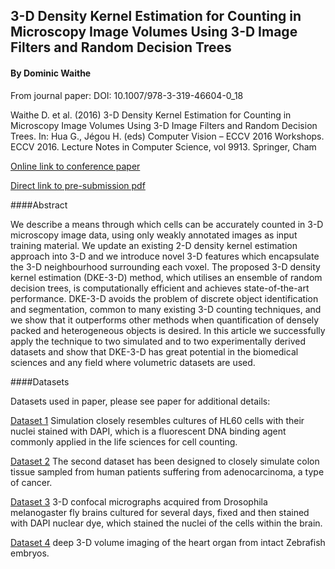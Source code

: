 ## 3-D Density Kernel Estimation for Counting in Microscopy Image Volumes Using 3-D Image Filters and Random Decision Trees  
#### By Dominic Waithe


From journal paper:
DOI: 10.1007/978-3-319-46604-0_18

Waithe D. et al. (2016) 3-D Density Kernel Estimation for Counting in Microscopy Image Volumes Using 3-D Image Filters and Random Decision Trees. In: Hua G., Jégou H. (eds) Computer Vision – ECCV 2016 Workshops. ECCV 2016. Lecture Notes in Computer Science, vol 9913. Springer, Cham

[Online link to conference paper](http://link.springer.com/chapter/10.1007/978-3-319-46604-0_18)

[Direct link to pre-submission pdf](submissionFinal.pdf)


####Abstract

We describe a means through which cells can be accurately counted in 3-D microscopy image data, using only weakly annotated images as input training material. We update an existing 2-D density kernel estimation approach into 3-D and we introduce novel 3-D features which encapsulate the 3-D neighbourhood surrounding each voxel. The proposed 3-D density kernel estimation (DKE-3-D) method, which utilises an ensemble of random decision trees, is computationally efficient and achieves state-of-the-art performance. DKE-3-D avoids the problem of discrete object identification and segmentation, common to many existing 3-D counting techniques, and we show that it outperforms other methods when quantification of densely packed and heterogeneous objects is desired. In this article we successfully apply the technique to two simulated and to two experimentally derived datasets and show that DKE-3-D has great potential in the biomedical sciences and any field where volumetric datasets are used.

####Datasets


Datasets used in paper, please see paper for additional details:

[Dataset 1](http://sara.molbiol.ox.ac.uk/dwaithe/software/data/dataset1.zip) Simulation closely resembles cultures of HL60 cells with their nuclei stained with DAPI, which is a fluorescent DNA binding agent commonly applied in the life sciences for cell counting.

[Dataset 2](http://sara.molbiol.ox.ac.uk/dwaithe/software/data/dataset2.zip) The second dataset  has been designed to closely simulate colon tissue sampled from human patients suffering from adenocarcinoma, a type of cancer.

[Dataset 3](http://sara.molbiol.ox.ac.uk/dwaithe/software/data/dataset3.zip) 3-D confocal micrographs acquired from Drosophila melanogaster fly brains cultured for several days, fixed and then stained with DAPI nuclear dye, which stained the nuclei of the cells within the brain. 

[Dataset 4](http://sara.molbiol.ox.ac.uk/dwaithe/software/data/dataset4.zip) deep 3-D volume imaging of the heart organ from intact Zebrafish embryos.